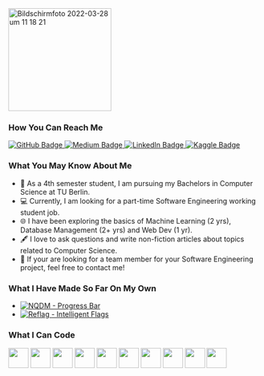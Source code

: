 <img width="205" alt="Bildschirmfoto 2022-03-28 um 11 18 21" src="https://user-images.githubusercontent.com/46201716/160379172-04ed0ab8-467a-4016-9eac-538b4354db28.png" alt="Logo">

### How You Can Reach Me
<div id="badges">
  <a href="https://www.github.com/yamaceay"> <img src="https://img.shields.io/badge/Github-444444?style=for-the-badge" alt="GitHub Badge"/> </a>
  <a href="https://medium.com/@yamaceay"> <img src="https://img.shields.io/badge/Medium-black?style=for-the-badge" alt="Medium Badge"/> </a>
  <a href="https://www.linkedin.com/in/yamaceay"> <img src="https://img.shields.io/badge/LinkedIn-blue?style=for-the-badge" alt="LinkedIn Badge"/> </a>
  <a href="https://www.kaggle.com/yamaerenay"> <img src="https://img.shields.io/badge/Kaggle-20beff?style=for-the-badge" alt="Kaggle Badge"/> </a>
</div>


### What You May Know About Me
* 🏫 As a 4th semester student, I am pursuing my Bachelors in Computer Science at TU Berlin. 
* 💻 Currently, I am looking for a part-time Software Engineering working student job. 
* 🌐 I have been exploring the basics of Machine Learning (2 yrs), Database Management (2+ yrs) and Web Dev (1 yr).
* 🖋 I love to ask questions and write non-fiction articles about topics related to Computer Science. 
* 🤝 If your are looking for a team member for your Software Engineering project, feel free to contact me!

### What I Have Made So Far On My Own
* <a href="https://github.com/yamaceay/nqdm#readme"> <img src="https://img.shields.io/badge/NQDM-Progress%20Bar-brightgreen" alt="NQDM - Progress Bar"/> </a>
* <a href="https://github.com/yamaceay/reflag#readme"> <img src="https://img.shields.io/badge/Reflag-Intelligent%20Flags-red" alt="Reflag - Intelligent Flags"/> </a>

### What I Can Code
<div>
  <img src="https://user-images.githubusercontent.com/46201716/160408144-d4f0e8ba-ec52-4788-a61a-6a0230d7835e.png" width="40" height="40"/>
  <img src="https://user-images.githubusercontent.com/46201716/160408287-192edc24-3448-429c-af11-4cbccf17725c.png" width="40" height="40"/>
  <img src="https://user-images.githubusercontent.com/46201716/160408353-834eed75-6c49-4501-b599-e08f345ecf8c.png" width="40" height="40"/>
  <img src="https://user-images.githubusercontent.com/46201716/160408412-2450b1a5-bafc-4828-88cd-9d4f4183e48b.png" width="40" height="40"/>
  <img src="https://user-images.githubusercontent.com/46201716/160408519-56bc726e-fdfb-4980-a085-29b4185ca576.png" width="40" height="40"/>
  <img src="https://user-images.githubusercontent.com/46201716/160408599-4e2ff141-1f73-4995-bce1-39de663643da.png" width="40" height="40"/>
  <img src="https://user-images.githubusercontent.com/46201716/160408709-32211fb7-c24b-4483-bbfa-3da6b0d1b9d3.png" width="40" height="40"/>
  <img src="https://user-images.githubusercontent.com/46201716/160408810-d24ce423-7bda-448e-9f0e-64d880c080cc.png" width="40" height="40"/>
  <img src="https://user-images.githubusercontent.com/46201716/160408867-f6beb34f-12db-4af7-a7f7-c4bb3e1b58d5.png" width="40" height="40"/>
  <img src="https://user-images.githubusercontent.com/46201716/160408975-22a9a1ea-36f5-4140-9238-6c0f0490f95d.png" width="40" height="40"/>
</div>
